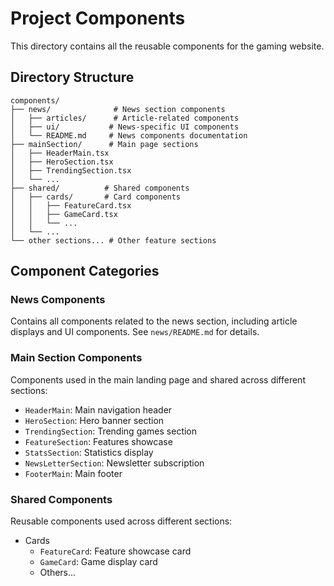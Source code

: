 # Project Components

This directory contains all the reusable components for the gaming website.

## Directory Structure

```
components/
├── news/              # News section components
│   ├── articles/      # Article-related components
│   ├── ui/           # News-specific UI components
│   └── README.md     # News components documentation
├── mainSection/      # Main page sections
│   ├── HeaderMain.tsx
│   ├── HeroSection.tsx
│   ├── TrendingSection.tsx
│   └── ...
├── shared/          # Shared components
│   ├── cards/       # Card components
│   │   ├── FeatureCard.tsx
│   │   ├── GameCard.tsx
│   │   └── ...
│   └── ...
└── other sections... # Other feature sections
```

## Component Categories

### News Components

Contains all components related to the news section, including article displays and UI components. See `news/README.md` for details.

### Main Section Components

Components used in the main landing page and shared across different sections:

- `HeaderMain`: Main navigation header
- `HeroSection`: Hero banner section
- `TrendingSection`: Trending games section
- `FeatureSection`: Features showcase
- `StatsSection`: Statistics display
- `NewsLetterSection`: Newsletter subscription
- `FooterMain`: Main footer

### Shared Components

Reusable components used across different sections:

- Cards
  - `FeatureCard`: Feature showcase card
  - `GameCard`: Game display card
  - Others...
